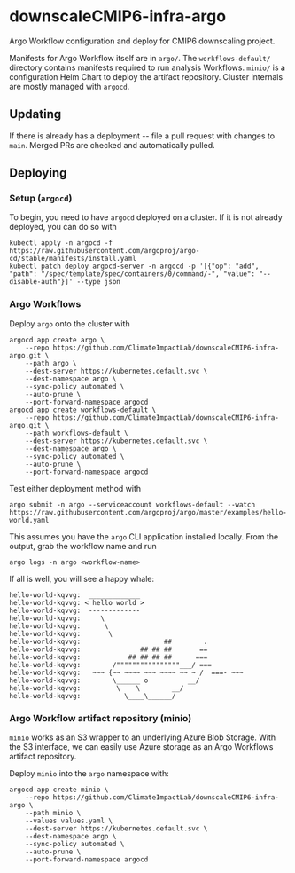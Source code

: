 # downscaleCMIP6-infra-argo
Argo Workflow configuration and deploy for CMIP6 downscaling project.

Manifests for Argo Workflow itself are in `argo/`. The `workflows-default/` directory contains manifests required to run analysis Workflows. `minio/` is a configuration Helm Chart to deploy the artifact repository. Cluster internals are mostly managed with `argocd`.

## Updating

If there is already has a deployment -- file a pull request with changes to `main`. Merged PRs are checked and automatically pulled.

## Deploying

### Setup (`argocd`)
To begin, you need to have `argocd` deployed on a cluster. If it is not already deployed, you can do so with

```
kubectl apply -n argocd -f https://raw.githubusercontent.com/argoproj/argo-cd/stable/manifests/install.yaml
kubectl patch deploy argocd-server -n argocd -p '[{"op": "add", "path": "/spec/template/spec/containers/0/command/-", "value": "--disable-auth"}]' --type json
```

### Argo Workflows

Deploy `argo` onto the cluster with

```
argocd app create argo \
    --repo https://github.com/ClimateImpactLab/downscaleCMIP6-infra-argo.git \
    --path argo \
    --dest-server https://kubernetes.default.svc \
    --dest-namespace argo \
    --sync-policy automated \
    --auto-prune \
    --port-forward-namespace argocd
argocd app create workflows-default \
    --repo https://github.com/ClimateImpactLab/downscaleCMIP6-infra-argo.git \
    --path workflows-default \
    --dest-server https://kubernetes.default.svc \
    --dest-namespace argo \
    --sync-policy automated \
    --auto-prune \
    --port-forward-namespace argocd
```

Test either deployment method with

```
argo submit -n argo --serviceaccount workflows-default --watch https://raw.githubusercontent.com/argoproj/argo/master/examples/hello-world.yaml 
```

This assumes you have the `argo` CLI application installed locally. From the output, grab the workflow name and run

```
argo logs -n argo <workflow-name>
```

If all is well, you will see a happy whale:

```
hello-world-kqvvg:  _____________ 
hello-world-kqvvg: < hello world >
hello-world-kqvvg:  ------------- 
hello-world-kqvvg:     \
hello-world-kqvvg:      \
hello-world-kqvvg:       \     
hello-world-kqvvg:                     ##        .            
hello-world-kqvvg:               ## ## ##       ==            
hello-world-kqvvg:            ## ## ## ##      ===            
hello-world-kqvvg:        /""""""""""""""""___/ ===        
hello-world-kqvvg:   ~~~ {~~ ~~~~ ~~~ ~~~~ ~~ ~ /  ===- ~~~   
hello-world-kqvvg:        \______ o          __/            
hello-world-kqvvg:         \    \        __/             
hello-world-kqvvg:           \____\______/   
```

### Argo Workflow artifact repository (minio)

`minio` works as an S3 wrapper to an underlying Azure Blob Storage. With the S3 interface, we can easily use Azure storage as an Argo Workflows artifact repository.

Deploy `minio` into the `argo` namespace with:

```
argocd app create minio \
    --repo https://github.com/ClimateImpactLab/downscaleCMIP6-infra-argo \
    --path minio \
    --values values.yaml \
    --dest-server https://kubernetes.default.svc \
    --dest-namespace argo \
    --sync-policy automated \
    --auto-prune \
    --port-forward-namespace argocd
```
